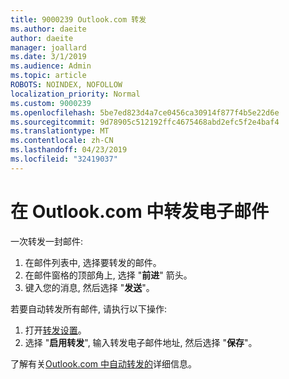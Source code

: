 ```yaml
---
title: 9000239 Outlook.com 转发
ms.author: daeite
author: daeite
manager: joallard
ms.date: 3/1/2019
ms.audience: Admin
ms.topic: article
ROBOTS: NOINDEX, NOFOLLOW
localization_priority: Normal
ms.custom: 9000239
ms.openlocfilehash: 5be7ed823d4a7ce0456ca30914f877f4b5e22d6e
ms.sourcegitcommit: 9d78905c512192ffc4675468abd2efc5f2e4baf4
ms.translationtype: MT
ms.contentlocale: zh-CN
ms.lasthandoff: 04/23/2019
ms.locfileid: "32419037"
---
```

# <a name="forwarding-email-in-outlookcom"></a>在 Outlook.com 中转发电子邮件

一次转发一封邮件:

1. 在邮件列表中, 选择要转发的邮件。
2. 在邮件窗格的顶部角上, 选择 "**前进**" 箭头。
3. 键入您的消息, 然后选择 "**发送**"。

若要自动转发所有邮件, 请执行以下操作:

1. 打开[转发设置](https://outlook.live.com/mail/options/mail/forwarding/forwardingOption)。
2. 选择 "**启用转发**", 输入转发电子邮件地址, 然后选择 "**保存**"。

了解有关[Outlook.com 中自动转发的](https://support.office.com/article/6246987c-6c8f-4144-b255-14fc07007dad)详细信息。